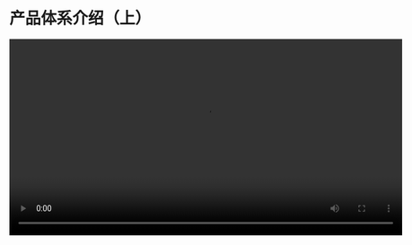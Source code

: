 # 产品体系介绍（上）

<video src="https://docimages.blob.core.chinacloudapi.cn/images/%E8%A7%86%E9%A2%91%E8%AF%BE/%E4%BA%91%E6%89%A9RPA%E4%BA%A7%E5%93%81%E5%9F%B9%E8%AE%AD%E4%B8%8A.mp4" controls="controls" width="700px" />

视频中主要包含以下内容：
- 云扩产品矩阵；
- 编辑器界面演示；
- 机器人界面演示；
- 控制台界面演示。
